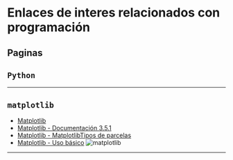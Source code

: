 # Enlaces de interes relacionados con programación
## **Paginas**
`Python`
-

---
`matplotlib`
-
+ [Matplotlib](https://matplotlib.org/)
+ [Matplotlib - Documentación 3.5.1](https://matplotlib.org/stable/index.html)
+ [Matplotlib - MatplotlibTipos de parcelas](https://matplotlib.org/stable/plot_types/index.html)
+ [Matplotlib - Uso básico](https://matplotlib.org/stable/tutorials/introductory/usage.html#sphx-glr-tutorials-introductory-usage-py)
![matplotlib](https://matplotlib.org/stable/_static/logo2.svg)
---

